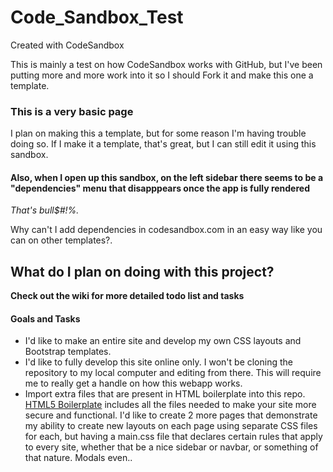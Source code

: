# Code_Sandbox_Test
Created with CodeSandbox

This is mainly a test on how CodeSandbox works with GitHub, but I've been putting more and more work into it so I should Fork it and make this one a template.

### This is a very basic page ###

I plan on making this a template, but for some reason I'm having trouble doing so.  If I make it a template, that's great, but I can still edit it using this sandbox.

#### Also, when I open up this sandbox, on the left sidebar there seems to be a "dependencies" menu that disapppears once the app is fully rendered

*That's bull$#!%.*

Why can't I add dependencies in codesandbox.com in an easy way like you can on other templates?.

## What do I plan on doing with this project?

**Check out the wiki for more detailed todo list and tasks**

#### Goals and Tasks

* I'd like to make an entire site and develop my own CSS layouts and Bootstrap templates.
* I'd like to fully develop this site online only.  I won't be cloning the repository to my local computer and editing from there.  This will require me to really get a handle on how this webapp works.
* Import extra files that are present in HTML boilerplate into this repo.  [HTML5 Boilerplate](http://html5boilerplate.com) includes all the files needed to make your site more secure and functional.  I'd like to create 2 more pages that demonstrate my ability to create new layouts on each page using separate CSS files for each, but having a main.css file that declares certain rules that apply to every site, whether that be a nice sidebar or navbar, or something of that nature.  Modals even..
